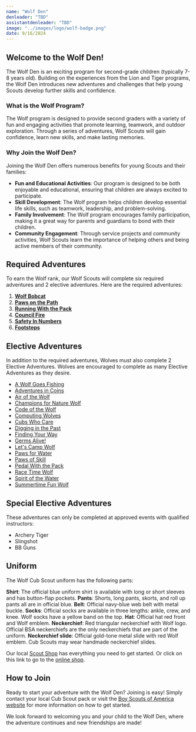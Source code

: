 ```yaml
---
name: "Wolf Den"
denleader: "TBD"
assistantdenleader: "TBD"
image: "../images/logo/wolf-badge.png"
date: 9/16/2024
---
```

## Welcome to the Wolf Den!

The Wolf Den is an exciting program for second-grade children (typically 7-8 years old). Building on the experiences from the Lion and Tiger programs, the Wolf Den introduces new adventures and challenges that help young Scouts develop further skills and confidence.

### What is the Wolf Program?

The Wolf program is designed to provide second graders with a variety of fun and engaging activities that promote learning, teamwork, and outdoor exploration. Through a series of adventures, Wolf Scouts will gain confidence, learn new skills, and make lasting memories.

### Why Join the Wolf Den?

Joining the Wolf Den offers numerous benefits for young Scouts and their families:

- **Fun and Educational Activities**: Our program is designed to be both enjoyable and educational, ensuring that children are always excited to participate.
- **Skill Development**: The Wolf program helps children develop essential life skills, such as teamwork, leadership, and problem-solving.
- **Family Involvement**: The Wolf program encourages family participation, making it a great way for parents and guardians to bond with their children.
- **Community Engagement**: Through service projects and community activities, Wolf Scouts learn the importance of helping others and being active members of their community.

## Required Adventures

To earn the Wolf rank, our Wolf Scouts will complete six required adventures and 2 elective adventures. Here are the required adventures:

1. [**Wolf Bobcat**](https://www.scouting.org/cub-scout-adventures/bobcat-wolf/)
2. [**Paws on the Path**](https://www.scouting.org/cub-scout-adventures/paws-on-the-path/)
3. [**Running With the Pack**](https://www.scouting.org/cub-scout-adventures/running-with-the-pack/)
4. [**Council Fire**](https://www.scouting.org/cub-scout-adventures/council-fire/)
5. [**Safety In Numbers**](https://www.scouting.org/cub-scout-adventures/safety-in-numbers/)
6. [**Footsteps**](https://www.scouting.org/cub-scout-adventures/footsteps/)

## Elective Adventures

In addition to the required adventures, Wolves must also complete 2 Elective Adventures. Wolves are encouraged to complete as many Elective Adventures as they desire.

- [A Wolf Goes Fishing](https://www.scouting.org/cub-scout-adventures/a-wolf-goes-fishing/)
- [Adventures in Coins](https://www.scouting.org/cub-scout-adventures/adventures-in-coins/)
- [Air of the Wolf](https://www.scouting.org/cub-scout-adventures/air-of-the-wolf/)
- [Champions for Nature Wolf](https://www.scouting.org/cub-scout-adventures/champions-for-nature-wolf/)
- [Code of the Wolf](https://www.scouting.org/cub-scout-adventures/code-of-the-wolf/)
- [Computing Wolves](https://www.scouting.org/cub-scout-adventures/computing-wolves/)
- [Cubs Who Care](https://www.scouting.org/cub-scout-adventures/cubs-who-care/)
- [Digging in the Past](https://www.scouting.org/cub-scout-adventures/digging-in-the-past/)
- [Finding Your Way](https://www.scouting.org/cub-scout-adventures/finding-your-way/)
- [Germs Alive!](https://www.scouting.org/cub-scout-adventures/germs-alive/)
- [Let's Camp Wolf](https://www.scouting.org/cub-scout-adventures/lets-camp-wolf/)
- [Paws for Water](https://www.scouting.org/cub-scout-adventures/paws-for-water/)
- [Paws of Skill](https://www.scouting.org/cub-scout-adventures/paws-of-skill/)
- [Pedal With the Pack](https://www.scouting.org/cub-scout-adventures/pedal-with-the-pack/)
- [Race Time Wolf](https://www.scouting.org/cub-scout-adventures/race-time-wolf/)
- [Spirit of the Water](https://www.scouting.org/cub-scout-adventures/spirit-of-the-water/)
- [Summertime Fun Wolf](https://www.scouting.org/cub-scout-adventures/summertime-fun-wolf/)


## Special Elective Adventures

These adventures can only be completed at approved events with qualified instructors:

- Archery Tiger
- Slingshot
- BB Guns

## Uniform

The Wolf Cub Scout uniform has the following parts:

**Shirt**: The official blue uniform shirt is available with long or short sleeves and has button-flap pockets.
**Pants**: Shorts, long pants, skorts, and roll up pants all are in official blue.
**Belt**: Official navy-blue web belt with metal buckle.
**Socks**: Official socks are available in three lengths: ankle, crew, and knee. Wolf socks have a yellow band on the top.
**Hat**: Official hat red front and Wolf emblem.
**Neckerchief**: Red triangular neckerchief with Wolf logo. Official BSA neckerchiefs are the only neckerchiefs that are part of the uniform.
**Neckerchief slide**: Official gold-tone metal slide with red Wolf emblem. Cub Scouts may wear handmade neckerchief slides.

Our local [Scout Shop](https://www.bing.com/search?pglt=513&q=troy+scout+shop&cvid=43d8bcc8c6e0485fa7dbde8ada51db3c&gs_lcrp=EgZjaHJvbWUyBggAEEUYOTIGCAEQABhAMgYIAhAAGEDSAQgyMzA1ajBqMagCALACAA&FORM=ANNTA1&PC=W099) has everything you need to get started. Or click on this link to go to the [online shop](https://www.scoutshop.org/cub-scout-wolf).

## How to Join

Ready to start your adventure with the Wolf Den? Joining is easy! Simply contact your local Cub Scout pack or visit the [Boy Scouts of America website](https://www.scouting.org/programs/cub-scouts/adventures/wolf/) for more information on how to get started.

We look forward to welcoming you and your child to the Wolf Den, where the adventure continues and new friendships are made!
